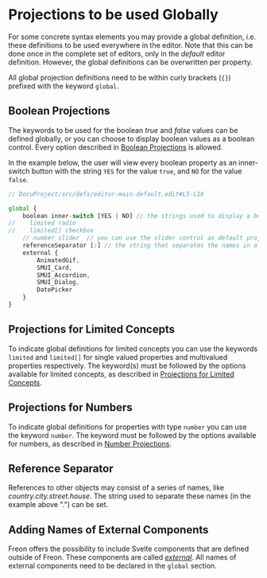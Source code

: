 <script>
    import Note from "$lib/notes/Note.svelte";
</script>

# Projections to be used Globally

For some concrete syntax elements you may provide a global definition, i.e. these definitions 
to be used everywhere in the editor.
Note that this can be done once in the complete set of editors, only in the _default_ editor definition. 
However, the global definitions can be overwritten per property. 

All global projection definitions need to be within curly brackets (`{}`) prefixed with the keyword `global`.

## Boolean Projections

The keywords to be used for
the boolean _true_ and _false_ values can be defined globally, or you can choose to display boolean values as a boolean control.
Every option described in [Boolean Projections](/Documentation/Defining_an_Editor/Boolean_Projections) is allowed.

In the example below, the user will view 
every boolean property as an inner-switch button with the string `YES` for the value `true`, 
and `NO` for the value `false`.

```ts
// DocuProject/src/defs/editor-main-default.edit#L5-L18

global {
    boolean inner-switch [YES | NO] // the strings used to display a boolean value, all booleans will default be displayed as an inner switch control
//    limited radio
//    limited[] checkbox
    // number slider  // you can use the slider control as default projection for numbers, but this will not often be the preferred option
    referenceSeparator [:] // the string that separates the names in a path name, e.g. pack1:cls3:part
    external {
        AnimatedGif,
        SMUI_Card,
        SMUI_Accordion,
        SMUI_Dialog,
        DatePicker
    }
}
```

## Projections for Limited Concepts

To indicate global definitions for limited concepts you can use the keywords `limited` and `limited[]` for
single valued properties and multivalued properties respectively. The keyword(s) must be followed by the 
options available for limited concepts, as described 
in [Projections for Limited Concepts](/Documentation/Defining_an_Editor/Projections_for_Limited_Concepts).

## Projections for Numbers

To indicate global definitions for properties with type `number` you can use the keyword `number`. The 
keyword must be followed by the options available for numbers, as described
in [Number Projections](/Documentation/Defining_an_Editor/Number_Projections).

## Reference Separator

References to other objects may consist of a series of names, like _country.city.street.house_. The string used to separate
these names (in the example above ".") can be set.

## Adding Names of External Components

Freon offers the possibility to include Svelte components that are defined outside of Freon. These components
are called [_external_](/Documentation/Defining_an_Editor/External_Components). All names of external components 
need to be declared in the `global` section.
